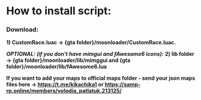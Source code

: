 # How to install script:
### Download:
**1) CustomRace.luac -> {gta folder}/moonloader/CustomRace.luac.**

**_OPTIONAL: (if you don't have mimgui and fAwesome6 icons):_**
**2) lib folder -> {gta folder}/moonloader/lib/mimggui and {gta folder}/moonloader/lib/fAwesome6.lua**

**If you want to add your maps to official maps folder - send your json maps files here -> https://t.me/kikachika1 or https://samp-rp.online/members/volodia_patlatuk.213125/**
